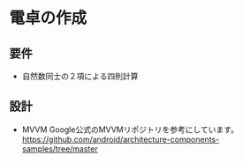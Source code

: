 # 電卓の作成
## 要件
* 自然数同士の２項による四則計算

## 設計
* MVVM
  Google公式のMVVMリポジトリを参考にしています。
  https://github.com/android/architecture-components-samples/tree/master

